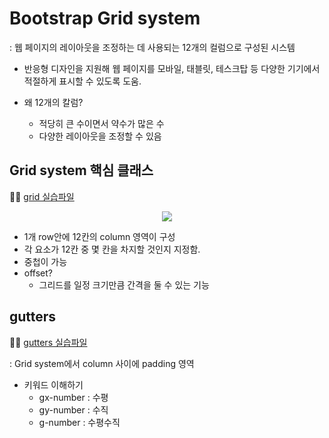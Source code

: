 # Bootstrap Grid system
: 웹 페이지의 레이아웃을 조정하는 데 사용되는 12개의 컬럼으로 구성된 시스템

- 반응형 디자인을 지원해 웹 페이지를 모바일, 태블릿, 테스크탑 등 다양한 기기에서 적절하게 표시할 수 있도록 도움.

- 왜 12개의 칼럼?
  - 적당히 큰 수이면서 약수가 많은 수
  - 다양한 레이아웃을 조정할 수 있음

## Grid system 핵심 클래스
👩‍💻 [grid 실습파일](../01_grid/%EC%8B%A4%EC%8A%B5/01_grid.html)

<p align="center">
<img src = 'https://user-images.githubusercontent.com/39366835/223460990-0489e650-4695-436e-850f-ede33e57a6ac.PNG'>
</p>

- 1개 row안에 12칸의 column 영역이 구성
- 각 요소가 12칸 중 몇 칸을 차지할 것인지 지정함.
- 중첩이 가능
- offset?
  - 그리드를 일정 크기만큼 간격을 둘 수 있는 기능

## gutters
👩‍💻 [gutters 실습파일](../01_grid/%EC%8B%A4%EC%8A%B5/02_gutters.html)

: Grid system에서 column 사이에 padding 영역

- 키워드 이해하기
  - gx-number : 수평
  - gy-number : 수직
  - g-number : 수평수직